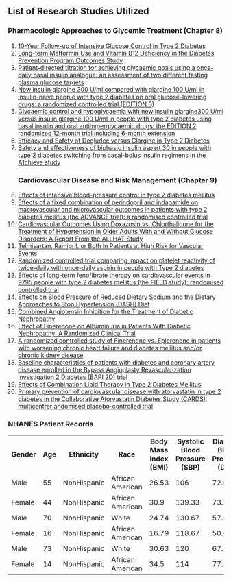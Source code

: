 
<article class="mb-5" id="ontologyfile">
<content>
<h2>List of Research Studies Utilized</h2>
 <h3> <strong> Pharmacologic Approaches to Glycemic Treatment (Chapter 8) </strong> </h3>
<ol>
<li><a href="https://care.diabetesjournals.org/lookup/external-ref?access_num=10.1056/NEJMoa0806470&link_type=DOI">10-Year Follow-up of Intensive Glucose Control in Type 2 Diabetes</a></li>
 
 <li><a href="https://care.diabetesjournals.org/lookup/external-ref?access_num=10.1210/jc.2015-3754&link_type=DOI">Long-term Metformin Use and Vitamin B12 Deficiency in the Diabetes Prevention Program Outcomes Study</a></li>
 
 <li><a href="https://care.diabetesjournals.org/lookup/external-ref?access_num=10.1111/j.1463-1326.2009.01060.x&link_type=DOI">Patient-directed titration for achieving glycaemic goals using a once-daily basal insulin analogue: an assessment of two different fasting plasma glucose targets</a></li>
 
 <li><a href="https://care.diabetesjournals.org/lookup/external-ref?access_num=10.1111/dom.12438&link_type=DOI">New insulin glargine 300 U/ml compared with glargine 100 U/ml in insulin-naïve people with type 2 diabetes on oral glucose-lowering drugs: a randomized controlled trial (EDITION 3)</a></li>
 
 <li><a href="https://care.diabetesjournals.org/lookup/external-ref?access_num=10.1111/dom.12532&link_type=DOI">Glycaemic control and hypoglycaemia with new insulin glargine300 U/ml versus insulin glargine 100 U/ml in people with type 2 diabetes using basal insulin and oral antihyperglycaemic drugs: the EDITION 2 randomized 12-month trial including 6-month extension</a></li>
 
 <li><a href="https://care.diabetesjournals.org/lookup/external-ref?access_num=10.1056/NEJMoa1615692&link_type=DOI">Efficacy and Safety of Degludec versus Glargine in Type 2 Diabetes</a></li>
 
 <li><a href="https://care.diabetesjournals.org/lookup/external-ref?access_num=10.1016/j.pcd.2013.07.005&link_type=DOI">Safety and effectiveness of biphasic insulin aspart 30 in people with type 2 diabetes switching from basal-bolus insulin regimens in the A1chieve study</a></li>

<h3> <strong> Cardiovascular Disease and Risk Management (Chapter 9) </strong> </h3>
 <li><a href="https://care.diabetesjournals.org/lookup/external-ref?access_num=10.1056/NEJMoa1001286&link_type=DOI">Effects of intensive blood-pressure control in type 2 diabetes mellitus</a></li>
 
 <li><a href="https://care.diabetesjournals.org/lookup/external-ref?access_num=10.1016/S0140-6736(07)61303-8&link_type=DOI">Effects of a fixed combination of perindopril and indapamide on macrovascular and microvascular outcomes in patients with type 2 diabetes mellitus (the ADVANCE trial): a randomised controlled trial</a></li>
 
 <li><a href="https://care.diabetesjournals.org/lookup/external-ref?access_num=10.1111/j.1524-6175.2004.03216.x&link_type=DOI">Cardiovascular Outcomes Using Doxazosin vs. Chlorthalidone for the Treatment of Hypertension in Older Adults With and Without Glucose Disorders: A Report From the ALLHAT Study</a></li>
 
 <li><a href="https://care.diabetesjournals.org/lookup/external-ref?access_num=10.1056/NEJMoa0801317&link_type=DOI">Telmisartan, Ramipril, or Both in Patients at High Risk for Vascular Events</a></li>
 
 <li><a href="https://ibm.box.com/s/tkwn426zqf6pthpn8oyuehbr71qx6wvi">Randomized controlled trial comparing impact on platelet reactivity of twice-daily with once-daily aspirin in people with Type 2 diabetes</a></li>
 
 <li><a href="https://ibm.box.com/s/r5b7gz3uf8mx0ezi8stejwvrw2kzoyij
">Effects of long-term fenofibrate therapy on cardiovascular events in 9795 people with type 2 diabetes mellitus (the FIELD study): randomised controlled trial</a></li>
 
 <li><a href="https://care.diabetesjournals.org/lookup/external-ref?access_num=10.1056/NEJM200101043440101&link_type=DOI">Effects on Blood Pressure of Reduced Dietary Sodium and the Dietary Approaches to Stop Hypertension (DASH) Diet</a></li>
 
 <li><a href="https://care.diabetesjournals.org/lookup/external-ref?access_num=10.1056/NEJMoa1303154&link_type=DOI">Combined Angiotensin Inhibition for the Treatment of Diabetic Nephropathy</a></li>
 
 <li><a href="https://care.diabetesjournals.org/lookup/external-ref?access_num=10.1001/jama.2015.10081&link_type=DOI">Effect of Finerenone on Albuminuria in Patients With Diabetic Nephropathy: A Randomized Clinical Trial</a></li>
 
 <li><a href="https://care.diabetesjournals.org/lookup/external-ref?access_num=10.1093/eurheartj/ehw132&link_type=DOI">A randomized controlled study of Finerenone vs. Eplerenone in patients with worsening chronic heart failure and diabetes mellitus and/or chronic kidney disease</a></li>
 
 <li><a href="https://care.diabetesjournals.org/lookup/external-ref?access_num=10.1056/NEJMoa0805796&link_type=DOI">Baseline characteristics of patients with diabetes and coronary artery disease enrolled in the Bypass Angioplasty Revascularization Investigation 2 Diabetes (BARI 2D) trial</a></li>
 
 <li><a href="https://care.diabetesjournals.org/lookup/external-ref?access_num=10.1056/NEJMoa1001282&link_type=DOI">Effects of Combination Lipid Therapy in Type 2 Diabetes Mellitus</a></li>
 
 <li><a href="https://ibm.box.com/s/yp0q7anj3relogeecrjh5bl054mz11v4">Primary prevention of cardiovascular disease with atorvastatin in type 2 diabetes in the Collaborative Atorvastatin Diabetes Study (CARDS): multicentrer andomised placebo-controlled trial</a></li>
 
 </ol>
 
 <h3> <strong> NHANES Patient Records</strong> </h3>
 
 <table style="width:100%">
    <tr>
    <th>Gender</th>
    <th> Age</th> 
    <th> Ethnicity</th>
    <th>Race </th> 
     <th>Body Mass Index (BMI) </th> 
     <th>Systolic Blood Pressure (SBP) </th> 
     <th>Diastolic Blood Pressure (DBP) </th> 
     <th>HemoglobinA1C (HbA1C) </th> 
  </tr>
  <tr>
      <td>Male</td>
    <td> 55</td> 
    <td> NonHispanic</td>
    <td> African American</td> 
     <td>26.53 </td> 
     <td>106</td> 
     <td>72.67 </td> 
     <td>5.2 </td> 
  </tr>
  <tr>
          <td>Female</td>
    <td>44 </td> 
    <td> NonHispanic</td>
    <td> African American</td> 
     <td> 30.9</td> 
     <td>139.33 </td> 
     <td>73.34 </td> 
     <td> 6</td> 
  </tr>
  <tr>
         <td>Male</td>
    <td>70 </td> 
    <td> NonHispanic</td>
    <td> White</td> 
     <td>24.74 </td> 
     <td>130.67 </td> 
     <td>57.34 </td> 
     <td> 7.1</td> 
  </tr>
     <td>Female</td>
    <td> 16</td> 
    <td> NonHispanic</td>
    <td> African American</td> 
     <td> 16.79</td> 
     <td>118.67</td> 
     <td>50.67</td> 
     <td> 4.7</td> 
  </tr>
    <tr>
          <td>Male</td>
    <td> 73</td> 
    <td>NonHispanic </td>
    <td> White</td> 
     <td> 30.63</td> 
     <td>120</td> 
     <td>67.34 </td> 
     <td> 5.9</td> 
  </tr>
   <tr>
      <td>Female</td>
    <td> 14</td> 
    <td> NonHispanic</td>
    <td> African American</td> 
     <td> 34.5 </td> 
     <td>114</td> 
     <td>77.34</td> 
     <td> 8</td> 
  </tr>
</table>

 </content>
 </article>

 
 
